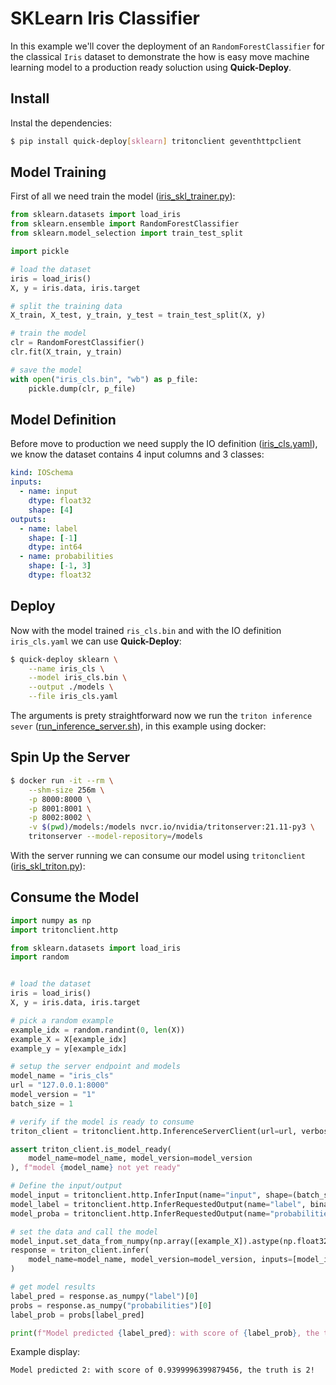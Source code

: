 # SKLearn Iris Classifier

In this example we'll cover the deployment of an `RandomForestClassifier` for the classical `Iris` dataset to demonstrate the how is easy move machine learning model to a production ready soluction using **Quick-Deploy**.

## Install

Instal the dependencies:
```bash
$ pip install quick-deploy[sklearn] tritonclient geventhttpclient
```

## Model Training

First of all we need train the model ([iris_skl_trainer.py](iris_skl_trainer.py)):

```python
from sklearn.datasets import load_iris
from sklearn.ensemble import RandomForestClassifier
from sklearn.model_selection import train_test_split

import pickle

# load the dataset
iris = load_iris()
X, y = iris.data, iris.target

# split the training data
X_train, X_test, y_train, y_test = train_test_split(X, y)

# train the model
clr = RandomForestClassifier()
clr.fit(X_train, y_train)

# save the model
with open("iris_cls.bin", "wb") as p_file:
    pickle.dump(clr, p_file)

```

## Model Definition

Before move to production we need supply the IO definition ([iris_cls.yaml](iris_cls.yaml)), we know the dataset contains 4 input columns and 3 classes:

```yaml
kind: IOSchema
inputs:
  - name: input
    dtype: float32
    shape: [4]
outputs:
  - name: label
    shape: [-1]
    dtype: int64
  - name: probabilities
    shape: [-1, 3]
    dtype: float32
```

## Deploy

Now with the model trained `ris_cls.bin` and with the IO definition `iris_cls.yaml` we can use **Quick-Deploy**:

```bash
$ quick-deploy sklearn \
    --name iris_cls \
    --model iris_cls.bin \
    --output ./models \
    --file iris_cls.yaml
```
The arguments is prety straightforward now we run the `triton inference sever` ([run_inference_server.sh](run_inference_server.sh)), in this example using docker:

## Spin Up the Server 

```bash
$ docker run -it --rm \
    --shm-size 256m \
    -p 8000:8000 \
    -p 8001:8001 \
    -p 8002:8002 \
    -v $(pwd)/models:/models nvcr.io/nvidia/tritonserver:21.11-py3 \
    tritonserver --model-repository=/models
```

With the server running we can consume our model using `tritonclient` ([iris_skl_triton.py](iris_skl_triton.py)):

## Consume the Model

```python
import numpy as np
import tritonclient.http

from sklearn.datasets import load_iris
import random


# load the dataset
iris = load_iris()
X, y = iris.data, iris.target

# pick a random example
example_idx = random.randint(0, len(X))
example_X = X[example_idx]
example_y = y[example_idx]

# setup the server endpoint and models
model_name = "iris_cls"
url = "127.0.0.1:8000"
model_version = "1"
batch_size = 1

# verify if the model is ready to consume
triton_client = tritonclient.http.InferenceServerClient(url=url, verbose=False)

assert triton_client.is_model_ready(
    model_name=model_name, model_version=model_version
), f"model {model_name} not yet ready"

# Define the input/output
model_input = tritonclient.http.InferInput(name="input", shape=(batch_size, 4), datatype="FP32")
model_label = tritonclient.http.InferRequestedOutput(name="label", binary_data=False)
model_proba = tritonclient.http.InferRequestedOutput(name="probabilities", binary_data=False)

# set the data and call the model
model_input.set_data_from_numpy(np.array([example_X]).astype(np.float32))
response = triton_client.infer(
    model_name=model_name, model_version=model_version, inputs=[model_input], outputs=[model_label, model_proba]
)

# get model results
label_pred = response.as_numpy("label")[0]
probs = response.as_numpy("probabilities")[0]
label_prob = probs[label_pred]

print(f"Model predicted {label_pred}: with score of {label_prob}, the truth is {example_y}!")
```

Example display:
```
Model predicted 2: with score of 0.9399996399879456, the truth is 2!
```
